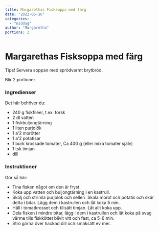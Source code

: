```yaml
---
title: Margarethas Fisksoppa med färg
date: "2022-06-16"
categories:
  - "middag"
author: "Margaretha"
portions: 2
---
```


# Margarethas Fisksoppa med färg

Tips! Servera soppan med sprödvarmt brytbröd.

Blir 2 portioner

### Ingredienser

Det här behöver du:

- 240 g fiskfiléer, t.ex. torsk
- 2 dl vatten
- 1 fiskbuljongtärning
- 1 liten purjolök
- 1 a'2 morötter
- 1 a'2 potatisar
- 1 burk krossade tomater, Ca 400 g (eller mixa tomater själv)
- 1 tsk timjan
- dill


### Instruktioner

Gör så här:

- Tina fisken något om den är fryst.
- Koka upp vatten och buljongtärning i en kastrull.
- Skölj och strimla purjolök och selleri. Skala morot och potatis och skär detta i bitar. Lägg dem i kastrullen och låt koka 5 min.
- Häll i tomatkrosset och tillsätt timjan. Låt allt koka upp.
- Dela fisken i mindre bitar, lägg i dem i kastrullen och låt koka på svag värme tills fiskköttet blivit vitt och fast, ca 5-6 min.
- Strö gärna över hackad dill och smaksätt ev mer.
